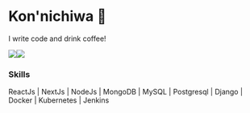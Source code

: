 Kon'nichiwa 👋 
======================

I write code and drink coffee!

<a href="https://www.twitter.com/narravabrion" target="_blank" rel="noreferrer"><img
src="https://img.shields.io/twitter/follow/narravabrion?logo=twitter&style=for-the-badge&color=0891b2&labelColor=1c1917"
/></a><a href="https://www.github.com/narravabrion" target="_blank" rel="noreferrer"><img
src="https://img.shields.io/github/followers/narravabrion?logo=github&style=for-the-badge&color=0891b2&labelColor=1c1917" /></a>

### Skills

<p align="left">
ReactJs | NextJs | NodeJs | MongoDB | MySQL | Postgresql | Django | Docker | Kubernetes | Jenkins
</p>

